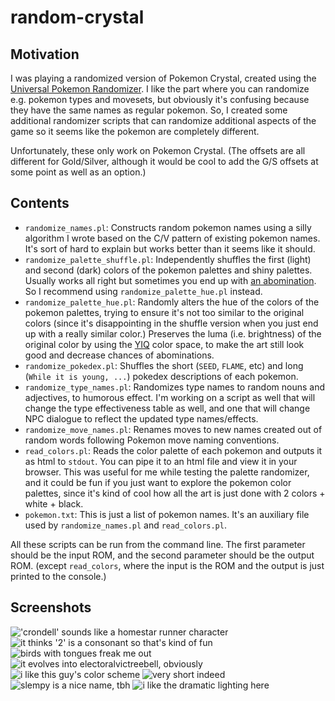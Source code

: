 random-crystal
==============

## Motivation

I was playing a randomized version of Pokemon Crystal, created using the [Universal Pokemon Randomizer](https://pokehacks.dabomstew.com/randomizer/). I like the part where you can randomize e.g. pokemon types and movesets, but obviously it's confusing because they have the same names as regular pokemon. So, I created some additional randomizer scripts that can randomize additional aspects of the game so it seems like the pokemon are completely different.

Unfortunately, these only work on Pokemon Crystal. (The offsets are all different for Gold/Silver, although it would be cool to add the G/S offsets at some point as well as an option.)

## Contents

- `randomize_names.pl`: Constructs random pokemon names using a silly algorithm I wrote based on the C/V pattern of existing pokemon names. It's sort of hard to explain but works better than it seems like it should.
- `randomize_palette_shuffle.pl`: Independently shuffles the first (light) and second (dark) colors of the pokemon palettes and shiny palettes. Usually works all right but sometimes you end up with [an abomination](images/bad-palette.png). So I recommend using `randomize_palette_hue.pl` instead.
- `randomize_palette_hue.pl`: Randomly alters the hue of the colors of the pokemon palettes, trying to ensure it's not too similar to the original colors (since it's disappointing in the shuffle version when you just end up with a really similar color.) Preserves the luma (i.e. brightness) of the original color by using the [YIQ](https://en.wikipedia.org/wiki/YIQ) color space, to make the art still look good and decrease chances of abominations.
- `randomize_pokedex.pl`: Shuffles the short (`SEED`, `FLAME`, etc) and long (`While it is young, ...`) pokedex descriptions of each pokemon.
- `randomize_type_names.pl`: Randomizes type names to random nouns and adjectives, to humorous effect. I'm working on a script as well that will change the type effectiveness table as well, and one that will change NPC dialogue to reflect the updated type names/effects.
- `randomize_move_names.pl`: Renames moves to new names created out of random words following Pokemon move naming conventions.
- `read_colors.pl`: Reads the color palette of each pokemon and outputs it as html to `stdout`. You can pipe it to an html file and view it in your browser. This was useful for me while testing the palette randomizer, and it could be fun if you just want to explore the pokemon color palettes, since it's kind of cool how all the art is just done with 2 colors + white + black.
- `pokemon.txt`: This is just a list of pokemon names. It's an auxiliary file used by `randomize_names.pl` and `read_colors.pl`.

All these scripts can be run from the command line. The first parameter should be the input ROM, and the second parameter should be the output ROM. (except `read_colors`, where the input is the ROM and the output is just printed to the console.)

## Screenshots

!['crondell' sounds like a homestar runner character](images/crondell.png)
![it thinks '2' is a consonant so that's kind of fun](images/chersun2.png)
![birds with tongues freak me out](images/enbolgode.png)
![it evolves into electoralvictreebell, obviously](images/pollsprout.png)
![i like this guy's color scheme](images/grebsas.png)
![very short indeed](images/hiabo.png)
![slempy is a nice name, tbh](images/slempy.png)
![i like the dramatic lighting here](images/swaullar.png)

